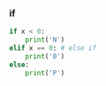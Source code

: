### if

```py
if x < 0:
    print('N')
elif x == 0: # else if
    print('0')
else:
    print('P')
```
